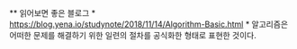 ** 읽어보면 좋은 블로그
    * https://blog.yena.io/studynote/2018/11/14/Algorithm-Basic.html
        * 알고리즘은 어떠한 문제를 해결하기 위한 일련의 절차를 공식화한 형태로 표현한 것이다.
